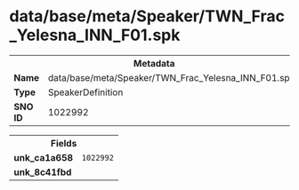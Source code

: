 <h1>data/base/meta/Speaker/TWN_Frac_Yelesna_INN_F01.spk</h1><table><tr><th colspan="100%">Metadata</th></tr><tr><td><b>Name</b></td><td>data/base/meta/Speaker/TWN_Frac_Yelesna_INN_F01.spk</td></tr><tr><td><b>Type</b></td><td>SpeakerDefinition</td></tr><tr><td><b>SNO ID</b></td><td>1022992</td></tr></table>

<table><tr><th colspan="100%">Fields</th></tr><tr><td><b>unk_ca1a658</b></td><td><code>1022992</code></td></tr><tr><td><b>unk_8c41fbd</b></td><td></td></tr></table>

